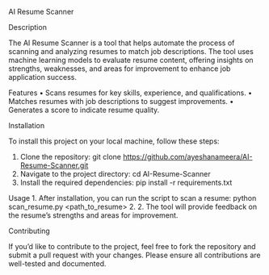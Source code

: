 AI Resume Scanner

Description

The AI Resume Scanner is a tool that helps automate the process of scanning and analyzing resumes to match job descriptions. The tool uses machine learning models to evaluate resume content, offering insights on strengths, weaknesses, and areas for improvement to enhance job application success.

Features
	•	Scans resumes for key skills, experience, and qualifications.
	•	Matches resumes with job descriptions to suggest improvements.
	•	Generates a score to indicate resume quality.

Installation

To install this project on your local machine, follow these steps:

1.	Clone the repository: git clone https://github.com/ayeshanameera/AI-Resume-Scanner.git
2.	Navigate to the project directory: cd  AI-Resume-Scanner
3.	Install the required dependencies: pip install -r requirements.txt

Usage
	1.	After installation, you can run the script to scan a resume: python scan_resume.py <path_to_resume>
  2. 2.	The tool will provide feedback on the resume’s strengths and areas for improvement.

Contributing

If you’d like to contribute to the project, feel free to fork the repository and submit a pull request with your changes. Please ensure all contributions are well-tested and documented.
